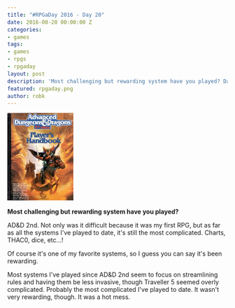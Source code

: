 ```yaml
---
title: "#RPGaDay 2016 - Day 20"
date: 2016-08-20 00:00:00 Z
categories:
- games
tags:
- games
- rpgs
- rpgaday
layout: post
description: 'Most challenging but rewarding system have you played? Day 20 of #RPGaDay.'
featured: rpgaday.png
author: robk
---
```


<img src="/images/rpgaday/add2nd.jpg" height="200" alt="AD&D 2nd Edition" class="float-right"/>

**Most challenging but rewarding system have you played?**

AD&D 2nd. Not only was it difficult because it was my first RPG, but as far as all the systems I've played to date, it's still the most complicated. Charts, THAC0, dice, etc...!

Of course it's one of my favorite systems, so I guess you can say it's been rewarding.

Most systems I've played since AD&D 2nd seem to focus on streamlining rules and having them be less invasive, though Traveller 5 seemed overly complicated. Probably the most complicated I've played to date. It wasn't very rewarding, though. It was a hot mess.
